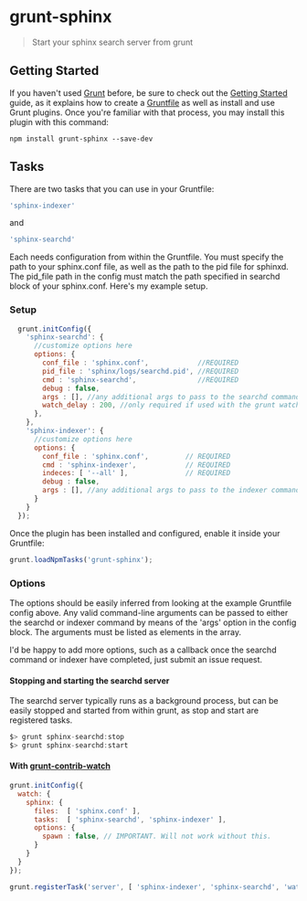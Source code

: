 # grunt-sphinx

> Start your sphinx search server from grunt 

## Getting Started
If you haven't used [Grunt](http://gruntjs.com/) before, be sure to check out the [Getting Started](http://gruntjs.com/getting-started) guide, as it explains how to create a [Gruntfile](http://gruntjs.com/sample-gruntfile) as well as install and use Grunt plugins. Once you're familiar with that process, you may install this plugin with this command:

```shell
npm install grunt-sphinx --save-dev
```

## Tasks

There are two tasks that you can use in your Gruntfile:
```js
'sphinx-indexer'
```
and
```js
'sphinx-searchd'
```
Each needs configuration from within the Gruntfile. You must specify the path to your sphinx.conf file,
as well as the path to the pid file for sphinxd. The pid_file path in the config must match the path 
specified in searchd block of your sphinx.conf.
Here's my example setup.

### Setup

```js
  grunt.initConfig({
    'sphinx-searchd': {
      //customize options here
      options: { 
        conf_file : 'sphinx.conf',            //REQUIRED
        pid_file : 'sphinx/logs/searchd.pid', //REQUIRED
        cmd : 'sphinx-searchd',               //REQUIRED
        debug : false,
        args : [], //any additional args to pass to the searchd command
        watch_delay : 200, //only required if used with the grunt watch task
      },
    },
    'sphinx-indexer': {
      //customize options here
      options: { 
        conf_file : 'sphinx.conf',         // REQUIRED
        cmd : 'sphinx-indexer',            // REQUIRED
        indeces: [ '--all' ],              // REQUIRED
        debug : false,
        args : [], //any additional args to pass to the indexer command
      }
    }
  });
```
Once the plugin has been installed and configured, enable it inside your Gruntfile:

```js
grunt.loadNpmTasks('grunt-sphinx');
```

### Options 

The options should be easily inferred from looking at the example Gruntfile config above. 
Any valid command-line arguments can be passed to either the searchd or indexer command by means of the
'args' option in the config block. The arguments must be listed as elements in the array.

I'd be happy to add more options, such as a callback once the searchd command or indexer have completed,
just submit an issue request. 



#### Stopping and starting the searchd server

The searchd server typically runs as a background process, but can be easily stopped and started from within grunt,
as stop and start are registered tasks.
```js
$> grunt sphinx-searchd:stop
$> grunt sphinx-searchd:start

```


#### With [grunt-contrib-watch](https://github.com/gruntjs/grunt-contrib-watch)

```js
grunt.initConfig({
  watch: {
    sphinx: {
      files:  [ 'sphinx.conf' ],
      tasks:  [ 'sphinx-searchd', 'sphinx-indexer' ],
      options: {
        spawn : false, // IMPORTANT. Will not work without this.
      }
    }
  }
});

grunt.registerTask('server', [ 'sphinx-indexer', 'sphinx-searchd', 'watch' ]);
```


